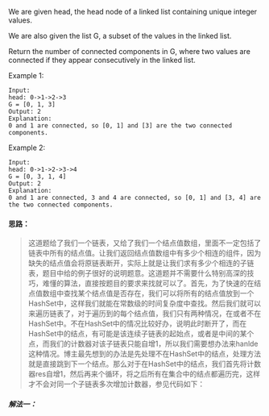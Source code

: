 We are given head, the head node of a linked list containing unique integer values.

We are also given the list G, a subset of the values in the linked list.

Return the number of connected components in G, where two values are connected if they appear consecutively in the linked list.

Example 1:
```
Input: 
head: 0->1->2->3
G = [0, 1, 3]
Output: 2
Explanation: 
0 and 1 are connected, so [0, 1] and [3] are the two connected components.
```
Example 2:
```
Input: 
head: 0->1->2->3->4
G = [0, 3, 1, 4]
Output: 2
Explanation: 
0 and 1 are connected, 3 and 4 are connected, so [0, 1] and [3, 4] are the two connected components.
```
#### 思路：
> 这道题给了我们一个链表，又给了我们一个结点值数组，里面不一定包括了链表中所有的结点值。让我们返回结点值数组中有多少个相连的组件，因为缺失的结点值会将原链表断开，实际上就是让我们求有多少个相连的子链表，题目中给的例子很好的说明题意。这道题并不需要什么特别高深的技巧，难懂的算法，直接按题目的要求来找就可以了。首先，为了快速的在结点值数组中查找某个结点值是否存在，我们可以将所有的结点值放到一个HashSet中，这样我们就能在常数级的时间复杂度中查找。然后我们就可以来遍历链表了，对于遍历到的每个结点值，我们只有两种情况，在或者不在HashSet中。不在HashSet中的情况比较好办，说明此时断开了，而在HashSet中的结点，有可能是该连续子链表的起始点，或者是中间的某个点，而我们的计数器对该子链表只能自增1，所以我们需要想办法来hanlde这种情况。博主最先想到的办法是先处理不在HashSet中的结点，处理方法就是直接跳到下一个结点。那么对于在HashSet中的结点，我们首先将计数器res自增1，然后再来个循环，将之后所有在集合中的结点都遍历完，这样才不会对同一个子链表多次增加计数器，参见代码如下：

##### 解法一：
```

